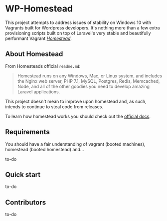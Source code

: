 # WP-Homestead

This project attempts to address issues of stability on Windows 10 with Vagrants built for Wordpress developers. It's nothing more than a few extra provisioning scripts built on top of Laravel's very stable and beautifully performant Vagrant [_Homestead_](https://laravel.com/docs/homestead).

## About Homestead

From Homesteads official `readme.md`:

> Homestead runs on any Windows, Mac, or Linux system, and includes the Nginx web server, PHP 7.1, MySQL, Postgres, Redis, Memcached, Node, and all of the other goodies you need to develop amazing Laravel applications.

This project doesn't mean to improve upon homestead and, as such, intends to continue to steal code from releases.

To learn how homestead works you should check out the [official docs](https://laravel.com/docs/homestead).

## Requirements

You should have a fair understanding of vagrant (booted machines), homestead (booted homestead) and...

to-do

## Quick start

to-do

## Contributors

to-do